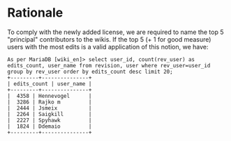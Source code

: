 # Rationale

To comply with the newly added license, we are required to name the top 5 "principal" contributors to the wikis. If the top 5 (+ 1 for good measure) users with the most edits is a valid application of this notion, we have:
```
As per MariaDB [wiki_en]> select user_id, count(rev_user) as edits_count, user_name from revision, user where rev_user=user_id group by rev_user order by edits_count desc limit 20;
+---------+---------------+
| edits_count | user_name |
+---------+---------------+
|  4358 | Hennevogel      |
|  3286 | Rajko m         |
|  2444 | Jsmeix          |
|  2264 | Saigkill        |
|  2227 | Spyhawk         |
|  1824 | Ddemaio         |
+---------+---------------+
```
